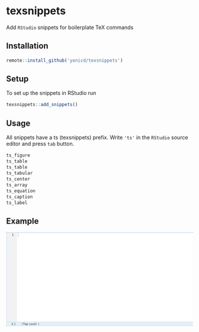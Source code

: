 # texsnippets

Add `RStudio` snippets for boilerplate TeX commands

## Installation

```r
remote::install_github('yonicd/texsnippets')
```

## Setup

To set up the snippets in RStudio run

```r
texsnippets::add_snippets()
```

## Usage

All snippets have a ts (texsnippets) prefix. Write `'ts'` in the `RStudio` source editor and press `tab` button.

```
ts_figure
ts_table
ts_table
ts_tabular
ts_center
ts_array
ts_equation
ts_caption
ts_label
```

## Example

![](readme_gifs/example.gif)
